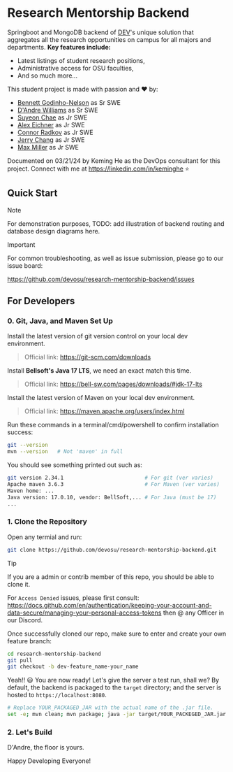 # Research Mentorship Backend

Springboot and MongoDB backend of [DEV](https://osu.dev)'s unique solution that aggregates all the research opportunities on campus for all majors and departments. **Key features include:**

- Latest listings of student research positions,
- Administrative access for OSU faculties,
- And so much more...

This student project is made with passion and :heart:  by:

- [Bennett Godinho-Nelson](bennettgodinhonelson@gmail.com) as Sr SWE
- [D'Andre Williams](dwilliamsbuckeye@gmail.com) as Sr SWE
- [Suyeon Chae](schae0103@gmail.com) as Jr SWE
- [Alex Eichner](eichneralex3@gmail.com) as Jr SWE
- [Connor Radkov](cradkov27@gmail.com) as Jr SWE
- [Jerry Chang](jerry091401@gmail.com) as Jr SWE
- [Max Miller](millermax98765@gmail.com) as Jr SWE

Documented on 03/21/24 by Keming He as the DevOps consultant for this project. Connect with me at https://linkedin.com/in/keminghe :star:

## Quick Start

> [!NOTE]
> 
> For demonstration purposes, TODO: add illustration of backend routing and database design diagrams here.

> [!IMPORTANT]
>
> For common troubleshooting, as well as issue submission, please go to our issue board:
>
> https://github.com/devosu/research-mentorship-backend/issues

## For Developers

### 0. Git, Java, and Maven Set Up

Install the latest version of git version control on your local dev environment. 

> Official link: https://git-scm.com/downloads

Install **Bellsoft's Java 17 LTS**, we need an exact match this time. 

> Official link: https://bell-sw.com/pages/downloads/#jdk-17-lts

Install the latest version of Maven on your local dev environment. 

> Official link: https://maven.apache.org/users/index.html

Run these commands in a terminal/cmd/powershell to confirm installation success:

```bash
git --version
mvn --version   # Not 'maven' in full
```

You should see something printed out such as:

```bash
git version 2.34.1                          # For git (ver varies)
Apache maven 3.6.3                          # For Maven (ver varies)
Maven home: ...
Java version: 17.0.10, vendor: BellSoft,... # For Java (must be 17)
...
```

### 1. Clone the Repository 

Open any termial and run:

```bash
git clone https://github.com/devosu/research-mentorship-backend.git
```

> [!TIP]
> 
> If you are a admin or contrib member of this repo, you should be able to clone it. 
> 
> For `Access Denied` issues, please first consult: https://docs.github.com/en/authentication/keeping-your-account-and-data-secure/managing-your-personal-access-tokens then @ any Officer in our Discord.

Once successfully cloned our repo, make sure to enter and create your own feature branch:

```bash
cd research-mentorship-backend
git pull
git checkout -b dev-feature_name-your_name
```

Yeah!! :smiley: You are now ready! Let's give the server a test run, shall we? By default, the backend is packaged to the `target` directory; and the server is hosted to `https://localhost:8080`.

```bash
# Replace YOUR_PACKAGED_JAR with the actual name of the .jar file.
set -e; mvn clean; mvn package; java -jar target/YOUR_PACKEGED_JAR.jar
```

### 2. Let's Build

D'Andre, the floor is yours.

Happy Developing Everyone!
